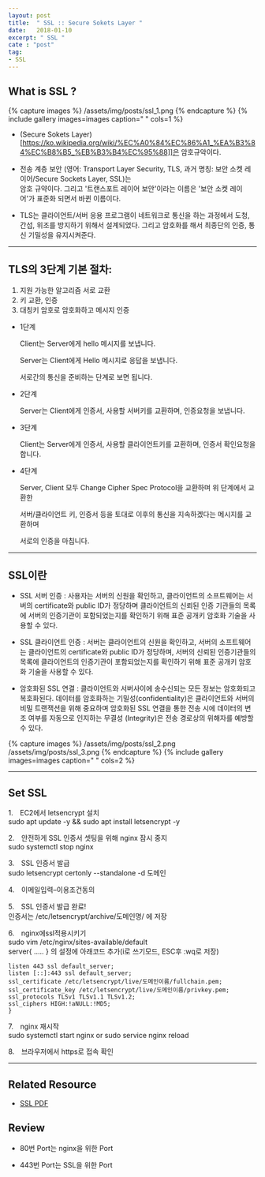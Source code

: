 ```yaml
---
layout: post
title:  " SSL :: Secure Sokets Layer "
date:   2018-01-10
excerpt: " SSL "
cate : "post"
tag:
- SSL
---
```


## What is SSL ?

{% capture images %}
  /assets/img/posts/ssl_1.png
{% endcapture %}
{% include gallery images=images caption=" " cols=1 %}

* (Secure Sokets Layer)[https://ko.wikipedia.org/wiki/%EC%A0%84%EC%86%A1_%EA%B3%84%EC%B8%B5_%EB%B3%B4%EC%95%88]]은 암호규악이다.

* 전송 계층 보안 (영어: Transport Layer Security, TLS, 과거 명칭: 보안 소켓 레이어/Secure Sockets Layer, SSL)는 <br> 암호 규약이다. 그리고 '트랜스포트 레이어 보안'이라는 이름은 '보안 소켓 레이어'가 표준화 되면서 바뀐 이름이다.

* TLS는 클라이언트/서버 응용 프로그램이 네트워크로 통신을 하는 과정에서 도청, 간섭, 위조를 방지하기 위해서 설계되었다. 그리고 암호화를 해서 최종단의 인증, 통신 기밀성을 유지시켜준다.

---

## TLS의 3단계 기본 절차:

  1. 지원 가능한 알고리즘 서로 교환
  2. 키 교환, 인증
  3. 대칭키 암호로 암호화하고 메시지 인증


* 1단계

    Client는 Server에게 hello 메시지를 보냅니다.

    Server는 Client에게 Hello 메시지로 응답을 보냅니다.

    서로간의 통신을 준비하는 단계로 보면 됩니다.

* 2단계

    Server는 Client에게 인증서, 사용할 서버키를 교환하며, 인증요청을 보냅니다.

* 3단계

    Client는 Server에게 인증서, 사용할 클라이언트키를 교환하며, 인증서 확인요청을 합니다.

* 4단계

    Server, Client 모두 Change Cipher Spec Protocol을 교환하며 위 단계에서 교환한 

    서버/클라이언트 키, 인증서 등을 토대로 이후의 통신을 지속하겠다는 메시지를 교환하며

    서로의 인증을 마칩니다.

---

## SSL이란

- SSL 서버 인증 : 사용자는 서버의 신원을 확인하고, 클라이언트의 소프트웨어는 서버의 certificate와 public ID가 정당하며 클라이언트의 신뢰된 인증 기관들의  목록에 서버의 인증기관이 포함되었는지를 확인하기 위해 표준 공개키 암호화 기술을 사용할 수 있다.

- SSL 클라이언트 인증 : 서버는 클라이언트의 신원을 확인하고, 서버의 소프트웨어는 클라이언트의 certificate와 public ID가 정당하며, 서버의 신뢰된 인증기관들의 목록에 클라이언트의 인증기관이 포함되었는지를 확인하기 위해 표준 공개키 암호화 기술을 사용할 수 있다.

- 암호화된 SSL 연결 : 클라이언트와 서버사이에 송수신되는 모든 정보는 암호화되고 복호화된다. 데이터를 암호화하는 기밀성(confidentiality)은 클라이언트와 서버의 비밀 트랜잭션을 위해 중요하며 암호화된 SSL 연결을 통한 전송 시에 데이터의 변조 여부를 자동으로 인지하는 무결성 (Integrity)은 전송 경로상의 위해자를 예방할 수 있다.


{% capture images %}
    /assets/img/posts/ssl_2.png
    /assets/img/posts/ssl_3.png
{% endcapture %}
{% include gallery images=images caption=" " cols=2 %}




---

## Set SSL

1.　EC2에서 letsencrypt 설치 <br> sudo apt update -y && sudo apt install letsencrypt -y

2.　안전하게 SSL 인증서 셋팅을 위해 nginx 잠시 중지 <br> sudo systemctl stop nginx

3.　SSL 인증서 발급 <br> sudo letsencrypt certonly --standalone -d 도메인

4.　이메일입력–이용조건동의

5.　SSL 인증서 발급 완료! <br> 인증서는 /etc/letsencrypt/archive/도메인명/ 에 저장

6.　nginx에ssl적용시키기 <br> sudo vim /etc/nginx/sites-available/default <br>
server{ ..... } 의 설정에 아래코드 추가(i로 쓰기모드, ESC후 :wq로 저장)

```
listen 443 ssl default_server; 
listen [::]:443 ssl default_server;
ssl_certificate /etc/letsencrypt/live/도메인이름/fullchain.pem; 
ssl_certificate_key /etc/letsencrypt/live/도메인이름/privkey.pem; 
ssl_protocols TLSv1 TLSv1.1 TLSv1.2;
ssl_ciphers HIGH:!aNULL:!MD5;
}

```
7.　nginx 재시작 <br> sudo systemctl start nginx or sudo service nginx reload

8.　브라우저에서 https로 접속 확인


---

## Related Resource

* [SSL PDF](https://github.com/goodGid/NodeSeminar/blob/master/Seminar_8th/SOPT21th_8%EC%B0%A8%EC%84%B8%EB%AF%B8%EB%82%98.pdf)


## Review

* 80번 Port는 nginx을 위한 Port

* 443번 Port는 SSL을 위한 Port